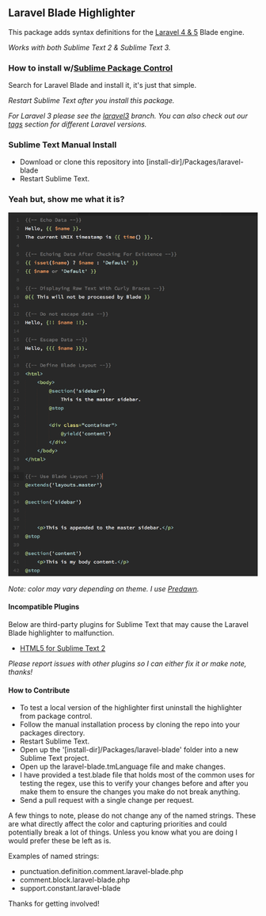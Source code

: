 ## Laravel Blade Highlighter

This package adds syntax definitions for the [Laravel 4 & 5](http://www.laravel.com) Blade engine.

*Works with both Sublime Text 2 & Sublime Text 3.*

### How to install w/[Sublime Package Control](http://wbond.net/sublime_packages/package_control)

Search for Laravel Blade and install it, it's just that simple.

*Restart Sublime Text after you install this package.*

*For Laravel 3 please see the [laravel3](https://github.com/Medalink/laravel-blade/tree/laravel3) branch.*
*You can also check out our [tags](https://github.com/Medalink/laravel-blade/tags) section for different Laravel versions.*

### Sublime Text Manual Install

* Download or clone this repository into [install-dir]/Packages/laravel-blade
* Restart Sublime Text.

### Yeah but, show me what it is?

![blade-example](/screenshot.png?raw=true "blade-example")

*Note: color may vary depending on theme. I use [Predawn](https://github.com/jamiewilson/predawn).*

#### Incompatible Plugins

Below are third-party plugins for Sublime Text that may cause the Laravel Blade highlighter to malfunction.

* [HTML5 for Sublime Text 2](https://github.com/mrmartineau/HTML5)

*Please report issues with other plugins so I can either fix it or make note, thanks!*

#### How to Contribute

* To test a local version of the highlighter first uninstall the highlighter from package control. 
* Follow the manual installation process by cloning the repo into your packages directory.
* Restart Sublime Text.
* Open up the '[install-dir]/Packages/laravel-blade' folder into a new Sublime Text project.
* Open up the laravel-blade.tmLanguage file and make changes.
* I have provided a test.blade file that holds most of the common uses for testing the regex, use this to verify your changes before and after you make them to ensure the changes you make do not break anything.
* Send a pull request with a single change per request.

A few things to note, please do not change any of the named strings. These are what directly affect the color and capturing priorities and could potentially break a lot of things. Unless you know what you are doing I would prefer these be left as is.

Examples of named strings:

* punctuation.definition.comment.laravel-blade.php
* comment.block.laravel-blade.php
* support.constant.laravel-blade

Thanks for getting involved!
